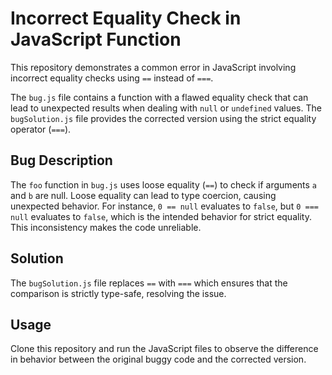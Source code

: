 # Incorrect Equality Check in JavaScript Function

This repository demonstrates a common error in JavaScript involving incorrect equality checks using `==` instead of `===`.

The `bug.js` file contains a function with a flawed equality check that can lead to unexpected results when dealing with `null` or `undefined` values. The `bugSolution.js` file provides the corrected version using the strict equality operator (`===`).

## Bug Description
The `foo` function in `bug.js` uses loose equality (`==`) to check if arguments `a` and `b` are null. Loose equality can lead to type coercion, causing unexpected behavior. For instance, `0 == null` evaluates to `false`, but `0 === null` evaluates to `false`, which is the intended behavior for strict equality.  This inconsistency makes the code unreliable.

## Solution
The `bugSolution.js` file replaces `==` with `===` which ensures that the comparison is strictly type-safe, resolving the issue. 

## Usage
Clone this repository and run the JavaScript files to observe the difference in behavior between the original buggy code and the corrected version.